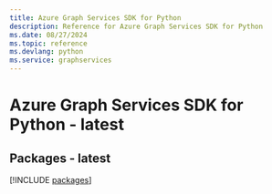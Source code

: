 ```yaml
---
title: Azure Graph Services SDK for Python
description: Reference for Azure Graph Services SDK for Python
ms.date: 08/27/2024
ms.topic: reference
ms.devlang: python
ms.service: graphservices
---
```

# Azure Graph Services SDK for Python - latest
## Packages - latest
[!INCLUDE [packages](graph-services-index.md)]